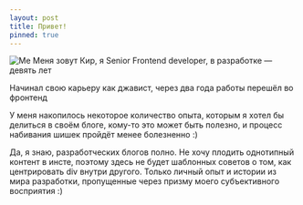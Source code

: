 ```yaml
---
layout: post
title: Привет!
pinned: true
---
```


<img class="blog-pic" src="https://scontent-waw1-1.cdninstagram.com/v/t51.2885-15/e35/p1080x1080/119240812_267689537546823_4885697978136094793_n.jpg?_nc_ht=scontent-waw1-1.cdninstagram.com&_nc_cat=103&_nc_ohc=Nj_uAo-adXAAX9yQtaG&tp=1&oh=d45ee116be0a071aaf05bae0c6a34ad1&oe=6021501A" alt="Me">
Меня зовут Кир, я Senior Frontend developer, в разработке — девять лет

Начинал свою карьеру как джавист, через два года работы перешёл во фронтенд

У меня накопилось некоторое количество опыта, которым я хотел бы делиться в своём блоге, кому-то это может быть полезно, и процесс набивания шишек пройдёт менее болезненно :)

Да, я знаю, разработческих блогов полно. Не хочу плодить однотипный контент в инсте, поэтому здесь не будет шаблонных советов о том, как центрировать div внутри другого. Только личный опыт и истории из мира разработки, пропущенные через призму моего субъективного восприятия :)
